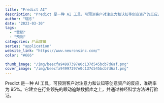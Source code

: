 ```yaml
---
title: "Predict AI"
description: "Predict 是一种 AI 工具，可预测客户对注意力和认知等创意资产的反应，准确率为 95%。它建立在行业领先的眼动追"
author: "瑞东"
date: "2023-03-30"
tags:
  - "营销"
  - "预测"
categories: 产品营销
series: "application"
website_link: "https://www.neuronsinc.com/"
color: "#666"

thumb_image: "/img/beecfa94997397e0c137d545bcb7d6af.png"
cover_image: "/img/beecfa94997397e0c137d545bcb7d6af.png"
---
```


Predict 是一种 AI 工具，可预测客户对注意力和认知等创意资产的反应，准确率为 95%。它建立在行业领先的眼动追踪数据库之上，并通过神经科学方法进行验证。